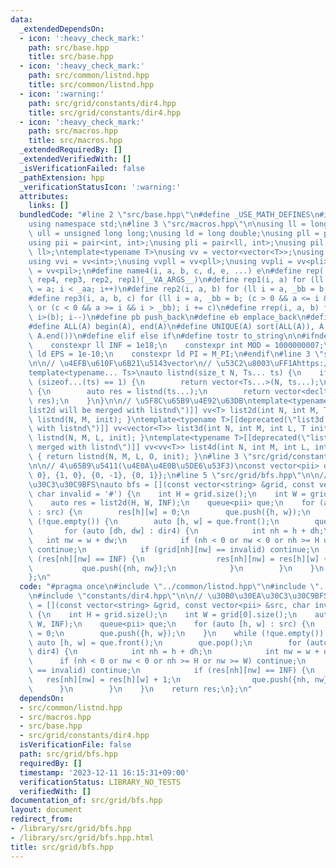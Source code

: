 ```yaml
---
data:
  _extendedDependsOn:
  - icon: ':heavy_check_mark:'
    path: src/base.hpp
    title: src/base.hpp
  - icon: ':heavy_check_mark:'
    path: src/common/listnd.hpp
    title: src/common/listnd.hpp
  - icon: ':warning:'
    path: src/grid/constants/dir4.hpp
    title: src/grid/constants/dir4.hpp
  - icon: ':heavy_check_mark:'
    path: src/macros.hpp
    title: src/macros.hpp
  _extendedRequiredBy: []
  _extendedVerifiedWith: []
  _isVerificationFailed: false
  _pathExtension: hpp
  _verificationStatusIcon: ':warning:'
  attributes:
    links: []
  bundledCode: "#line 2 \"src/base.hpp\"\n#define _USE_MATH_DEFINES\n#include <bits/stdc++.h>\n\
    using namespace std;\n#line 3 \"src/macros.hpp\"\n\nusing ll = long long;\nusing\
    \ ull = unsigned long long;\nusing ld = long double;\nusing pll = pair<ll, ll>;\n\
    using pii = pair<int, int>;\nusing pli = pair<ll, int>;\nusing pil = pair<int,\
    \ ll>;\ntemplate<typename T>\nusing vv = vector<vector<T>>;\nusing vvl = vv<ll>;\n\
    using vvi = vv<int>;\nusing vvpll = vv<pll>;\nusing vvpli = vv<pli>;\nusing vvpil\
    \ = vv<pil>;\n#define name4(i, a, b, c, d, e, ...) e\n#define rep(...) name4(__VA_ARGS__,\
    \ rep4, rep3, rep2, rep1)(__VA_ARGS__)\n#define rep1(i, a) for (ll i = 0, _aa\
    \ = a; i < _aa; i++)\n#define rep2(i, a, b) for (ll i = a, _bb = b; i < _bb; i++)\n\
    #define rep3(i, a, b, c) for (ll i = a, _bb = b; (c > 0 && a <= i && i < _bb)\
    \ or (c < 0 && a >= i && i > _bb); i += c)\n#define rrep(i, a, b) for (ll i=(a);\
    \ i>(b); i--)\n#define pb push_back\n#define eb emplace_back\n#define mkp make_pair\n\
    #define ALL(A) begin(A), end(A)\n#define UNIQUE(A) sort(ALL(A)), A.erase(unique(ALL(A)),\
    \ A.end())\n#define elif else if\n#define tostr to_string\n\n#ifndef CONSTANTS\n\
    \    constexpr ll INF = 1e18;\n    constexpr int MOD = 1000000007;\n    constexpr\
    \ ld EPS = 1e-10;\n    constexpr ld PI = M_PI;\n#endif\n#line 3 \"src/common/listnd.hpp\"\
    \n\n// \u4EFB\u610F\u6B21\u5143vector\n// \u53C2\u8003\uFF1Ahttps://luzhiled1333.github.io/comp-library/src/cpp-template/header/make-vector.hpp\n\
    template<typename... Ts>\nauto listnd(size_t N, Ts... ts) {\n    if constexpr\
    \ (sizeof...(ts) == 1) {\n        return vector<Ts...>(N, ts...);\n    } else\
    \ {\n        auto res = listnd(ts...);\n        return vector<decltype(res)>(N,\
    \ res);\n    }\n}\n\n// \u5F8C\u65B9\u4E92\u63DB\ntemplate<typename T>[[deprecated(\"\
    list2d will be merged with listnd\")]] vv<T> list2d(int N, int M, T init) { return\
    \ listnd(N, M, init); }\ntemplate<typename T>[[deprecated(\"list3d will be merged\
    \ with listnd\")]] vv<vector<T>> list3d(int N, int M, int L, T init) { return\
    \ listnd(N, M, L, init); }\ntemplate<typename T>[[deprecated(\"list4d will be\
    \ merged with listnd\")]] vv<vv<T>> list4d(int N, int M, int L, int O, T init)\
    \ { return listnd(N, M, L, O, init); }\n#line 3 \"src/grid/constants/dir4.hpp\"\
    \n\n// 4\u65B9\u5411(\u4E0A\u4E0B\u5DE6\u53F3)\nconst vector<pii> dir4 = {{-1,\
    \ 0}, {1, 0}, {0, -1}, {0, 1}};\n#line 5 \"src/grid/bfs.hpp\"\n\n// \u30B0\u30EA\
    \u30C3\u30C9BFS\nauto bfs = [](const vector<string> &grid, const vector<pii> &src,\
    \ char invalid = '#') {\n    int H = grid.size();\n    int W = grid[0].size();\n\
    \    auto res = list2d(H, W, INF);\n    queue<pii> que;\n    for (auto [h, w]\
    \ : src) {\n        res[h][w] = 0;\n        que.push({h, w});\n    }\n    while\
    \ (!que.empty()) {\n        auto [h, w] = que.front();\n        que.pop();\n \
    \       for (auto [dh, dw] : dir4) {\n            int nh = h + dh;\n         \
    \   int nw = w + dw;\n            if (nh < 0 or nw < 0 or nh >= H or nw >= W)\
    \ continue;\n            if (grid[nh][nw] == invalid) continue;\n            if\
    \ (res[nh][nw] == INF) {\n                res[nh][nw] = res[h][w] + 1;\n     \
    \           que.push({nh, nw});\n            }\n        }\n    }\n    return res;\n\
    };\n"
  code: "#pragma once\n#include \"../common/listnd.hpp\"\n#include \"../macros.hpp\"\
    \n#include \"constants/dir4.hpp\"\n\n// \u30B0\u30EA\u30C3\u30C9BFS\nauto bfs\
    \ = [](const vector<string> &grid, const vector<pii> &src, char invalid = '#')\
    \ {\n    int H = grid.size();\n    int W = grid[0].size();\n    auto res = list2d(H,\
    \ W, INF);\n    queue<pii> que;\n    for (auto [h, w] : src) {\n        res[h][w]\
    \ = 0;\n        que.push({h, w});\n    }\n    while (!que.empty()) {\n       \
    \ auto [h, w] = que.front();\n        que.pop();\n        for (auto [dh, dw] :\
    \ dir4) {\n            int nh = h + dh;\n            int nw = w + dw;\n      \
    \      if (nh < 0 or nw < 0 or nh >= H or nw >= W) continue;\n            if (grid[nh][nw]\
    \ == invalid) continue;\n            if (res[nh][nw] == INF) {\n             \
    \   res[nh][nw] = res[h][w] + 1;\n                que.push({nh, nw});\n      \
    \      }\n        }\n    }\n    return res;\n};\n"
  dependsOn:
  - src/common/listnd.hpp
  - src/macros.hpp
  - src/base.hpp
  - src/grid/constants/dir4.hpp
  isVerificationFile: false
  path: src/grid/bfs.hpp
  requiredBy: []
  timestamp: '2023-12-11 16:15:31+09:00'
  verificationStatus: LIBRARY_NO_TESTS
  verifiedWith: []
documentation_of: src/grid/bfs.hpp
layout: document
redirect_from:
- /library/src/grid/bfs.hpp
- /library/src/grid/bfs.hpp.html
title: src/grid/bfs.hpp
---
```

